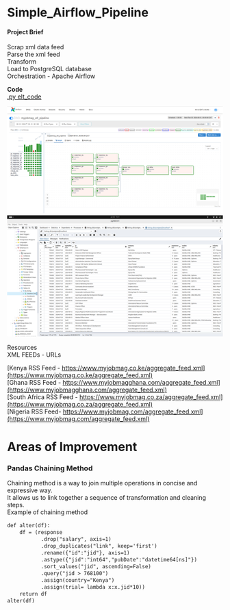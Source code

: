 # Simple_Airflow_Pipeline
#### Project Brief 

Scrap xml data feed   
Parse the xml feed   
Transform   
Load to PostgreSQL database    
Orchestration - Apache Airflow

**Code**   
[.py elt_code](elt_pipeline.py)     

![End_Goal](assets/imgs/ui_webserver.png)   
![End_Goal](assets/imgs/end_goal.png)  

Resources   
XML FEEDs - URLs   

[Kenya RSS Feed - https://www.myjobmag.co.ke/aggregate_feed.xml](https://www.myjobmag.co.ke/aggregate_feed.xml)        
[Ghana RSS Feed - https://www.myjobmagghana.com/aggregate_feed.xml](https://www.myjobmagghana.com/aggregate_feed.xml)   
[South Africa RSS Feed - https://www.myjobmag.co.za/aggregate_feed.xml](https://www.myjobmag.co.za/aggregate_feed.xml)    
[Nigeria RSS Feed- https://www.myjobmag.com/aggregate_feed.xml](https://www.myjobmag.com/aggregate_feed.xml)   

# Areas of Improvement
### Pandas Chaining Method
Chaining method is a way to join multiple operations in concise and expressive way.   
It allows us to link together a sequence of transformation and cleaning steps.   
Example of chaining method  
```
def alter(df):
    df = (response
           .drop("salary", axis=1)
           .drop_duplicates("link", keep='first')
           .rename({"id":"jid"}, axis=1)
           .astype({"jid":"int64","pubDate":"datetime64[ns]"})
           .sort_values("jid", ascending=False)
           .query("jid > 768100")
           .assign(country="Kenya")
           .assign(trial= lambda x:x.jid*10))
    return df
alter(df)
```

